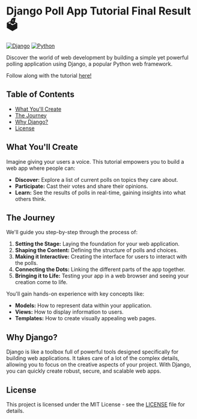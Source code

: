 # Django Poll App Tutorial Final Result 🗳️

[![Django](https://img.shields.io/badge/Django-092E20?style=for-the-badge&logo=django&logoColor=green)](https://www.djangoproject.com/)
[![Python](https://img.shields.io/badge/python-3670A0?style=for-the-badge&logo=python&logoColor=ffde57)](https://www.python.org/)

Discover the world of web development by building a simple yet powerful polling application using Django, a popular Python web framework.

Follow along with the tutorial <a href="https://docs.djangoproject.com/en/5.0/intro/tutorial01/">here!</a>

## Table of Contents

- [What You'll Create](#what-youll-create)
- [The Journey](#the-journey)
- [Why Django?](#why-django)
- [License](#license)

## What You'll Create

Imagine giving your users a voice. This tutorial empowers you to build a web app where people can:

* **Discover:** Explore a list of current polls on topics they care about.
* **Participate:** Cast their votes and share their opinions.
* **Learn:** See the results of polls in real-time, gaining insights into what others think.

## The Journey

We'll guide you step-by-step through the process of:

1. **Setting the Stage:** Laying the foundation for your web application.
2. **Shaping the Content:** Defining the structure of polls and choices.
3. **Making it Interactive:** Creating the interface for users to interact with the polls.
4. **Connecting the Dots:** Linking the different parts of the app together.
5. **Bringing it to Life:** Testing your app in a web browser and seeing your creation come to life.

You'll gain hands-on experience with key concepts like:

* **Models:** How to represent data within your application.
* **Views:** How to display information to users.
* **Templates:** How to create visually appealing web pages.

## Why Django?

Django is like a toolbox full of powerful tools designed specifically for building web applications. It takes care of a lot of the complex details, allowing you to focus on the creative aspects of your project. With Django, you can quickly create robust, secure, and scalable web apps.

## License

This project is licensed under the MIT License - see the [LICENSE](LICENSE) file for details.
